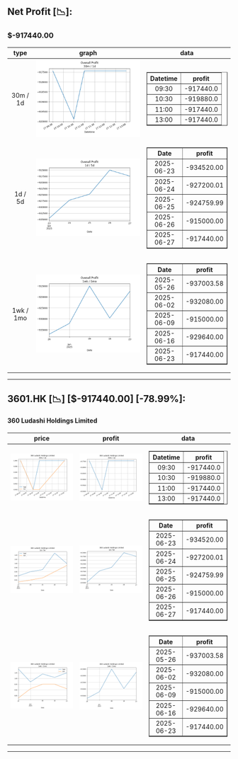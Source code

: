 ## Net Profit [📉]:
### $-917440.00
|type|graph|data|
|:---:|:---:|:---:|
|30m / 1d|![net_profit](image/overall_30m-1d.png)|<table border="1" class="dataframe"> <thead> <tr style="text-align: center;"> <th>Datetime</th> <th>profit</th> </tr> </thead> <tbody> <tr> <td>09:30</td> <td>-917440.0</td> </tr> <tr> <td>10:30</td> <td>-919880.0</td> </tr> <tr> <td>11:00</td> <td>-917440.0</td> </tr> <tr> <td>13:00</td> <td>-917440.0</td> </tr> </tbody></table>|
|1d / 5d|![net_profit](image/overall_1d-5d.png)|<table border="1" class="dataframe"> <thead> <tr style="text-align: center;"> <th>Date</th> <th>profit</th> </tr> </thead> <tbody> <tr> <td>2025-06-23</td> <td>-934520.00</td> </tr> <tr> <td>2025-06-24</td> <td>-927200.01</td> </tr> <tr> <td>2025-06-25</td> <td>-924759.99</td> </tr> <tr> <td>2025-06-26</td> <td>-915000.00</td> </tr> <tr> <td>2025-06-27</td> <td>-917440.00</td> </tr> </tbody></table>|
|1wk / 1mo|![net_profit](image/overall_1wk-1mo.png)|<table border="1" class="dataframe"> <thead> <tr style="text-align: center;"> <th>Date</th> <th>profit</th> </tr> </thead> <tbody> <tr> <td>2025-05-26</td> <td>-937003.58</td> </tr> <tr> <td>2025-06-02</td> <td>-932080.00</td> </tr> <tr> <td>2025-06-09</td> <td>-915000.00</td> </tr> <tr> <td>2025-06-16</td> <td>-929640.00</td> </tr> <tr> <td>2025-06-23</td> <td>-917440.00</td> </tr> </tbody></table>|
---
## 3601.HK [📉] [$-917440.00] [-78.99%]:
#### 360 Ludashi Holdings Limited
|price|profit|data|
|:---:|:---:|:---:|
|![price](image/3601.HK_30m-1d_price.png)|![profit](image/3601.HK_30m-1d_profit.png)|<table border="1" class="dataframe"> <thead> <tr style="text-align: center;"> <th>Datetime</th> <th>profit</th> </tr> </thead> <tbody> <tr> <td>09:30</td> <td>-917440.0</td> </tr> <tr> <td>10:30</td> <td>-919880.0</td> </tr> <tr> <td>11:00</td> <td>-917440.0</td> </tr> <tr> <td>13:00</td> <td>-917440.0</td> </tr> </tbody></table>|
|![price](image/3601.HK_1d-5d_price.png)|![profit](image/3601.HK_1d-5d_profit.png)|<table border="1" class="dataframe"> <thead> <tr style="text-align: center;"> <th>Date</th> <th>profit</th> </tr> </thead> <tbody> <tr> <td>2025-06-23</td> <td>-934520.00</td> </tr> <tr> <td>2025-06-24</td> <td>-927200.01</td> </tr> <tr> <td>2025-06-25</td> <td>-924759.99</td> </tr> <tr> <td>2025-06-26</td> <td>-915000.00</td> </tr> <tr> <td>2025-06-27</td> <td>-917440.00</td> </tr> </tbody></table>|
|![price](image/3601.HK_1wk-1mo_price.png)|![profit](image/3601.HK_1wk-1mo_profit.png)|<table border="1" class="dataframe"> <thead> <tr style="text-align: center;"> <th>Date</th> <th>profit</th> </tr> </thead> <tbody> <tr> <td>2025-05-26</td> <td>-937003.58</td> </tr> <tr> <td>2025-06-02</td> <td>-932080.00</td> </tr> <tr> <td>2025-06-09</td> <td>-915000.00</td> </tr> <tr> <td>2025-06-16</td> <td>-929640.00</td> </tr> <tr> <td>2025-06-23</td> <td>-917440.00</td> </tr> </tbody></table>|
---
